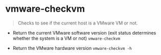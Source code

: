 # vmware-checkvm
> Checks to see if the current host is a VMware VM or not.

- Return the current VMware software version (exit status determines whether the system is a VM or not)
`vmware-checkvm`

- Return the VMware hardware version
`vmware-checkvm -h`
